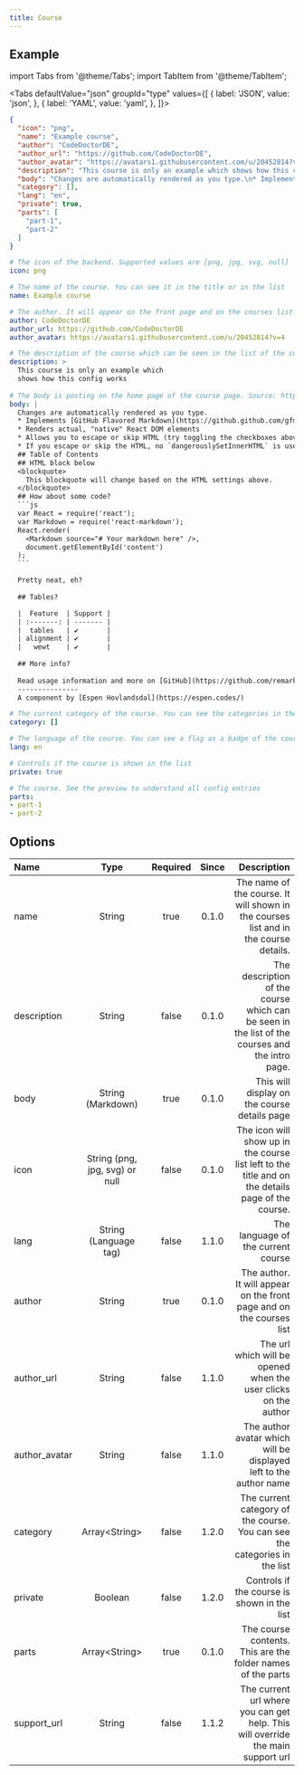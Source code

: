 ```yaml
---
title: Course
---
```


## Example

import Tabs from '@theme/Tabs';
import TabItem from '@theme/TabItem';

<Tabs defaultValue="json" groupId="type" values={[
  { label: 'JSON', value: 'json', },
  { label: 'YAML', value: 'yaml', },
]}>
<TabItem value="json">

````json title="<course>/config.json"
{
  "icon": "png",
  "name": "Example course",
  "author": "CodeDoctorDE",
  "author_url": "https://github.com/CodeDoctorDE",
  "author_avatar": "https://avatars1.githubusercontent.com/u/20452814?v=4",
  "description": "This course is only an example which shows how this config works\n",
  "body": "Changes are automatically rendered as you type.\n* Implements [GitHub Flavored Markdown](https://github.github.com/gfm/)\n* Renders actual, \"native\" React DOM elements\n* Allows you to escape or skip HTML (try toggling the checkboxes above)\n* If you escape or skip the HTML, no `dangerouslySetInnerHTML` is used! Yay!\n## Table of Contents\n## HTML block below\n<blockquote>\n  This blockquote will change based on the HTML settings above.\n</blockquote>\n## How about some code?\n```js\nvar React = require('react');\nvar Markdown = require('react-markdown');\nReact.render(\n  <Markdown source=\"# Your markdown here\" />,\n  document.getElementById('content')\n);\n```\n\nPretty neat, eh?\n\n## Tables?\n\n|  Feature  | Support |\n| :-------: | ------- |\n|  tables   | ✔       |\n| alignment | ✔       |\n|   wewt    | ✔       |\n\n## More info?\n\nRead usage information and more on [GitHub](https://github.com/remarkjs/react-markdown)\n---------------\nA component by [Espen Hovlandsdal](https://espen.codes/)\n",
  "category": [],
  "lang": "en",
  "private": true,
  "parts": [
    "part-1",
    "part-2"
  ]
}
````

</TabItem>
<TabItem value="yaml">

````yaml title="<course>/config.yml"
# The icon of the backend. Supported values are [png, jpg, svg, null]
icon: png

# The name of the course. You can see it in the title or in the list
name: Example course

# The author. It will appear on the front page and on the courses list
author: CodeDoctorDE
author_url: https://github.com/CodeDoctorDE
author_avatar: https://avatars1.githubusercontent.com/u/20452814?v=4

# The description of the course which can be seen in the list of the courses and the intro page.
description: >
  This course is only an example which
  shows how this config works
  
# The body is posting on the home page of the course page. Source: https://remarkjs.github.io/react-markdown/
body: |
  Changes are automatically rendered as you type.
  * Implements [GitHub Flavored Markdown](https://github.github.com/gfm/)
  * Renders actual, "native" React DOM elements
  * Allows you to escape or skip HTML (try toggling the checkboxes above)
  * If you escape or skip the HTML, no `dangerouslySetInnerHTML` is used! Yay!
  ## Table of Contents
  ## HTML block below
  <blockquote>
    This blockquote will change based on the HTML settings above.
  </blockquote>
  ## How about some code?
  ```js
  var React = require('react');
  var Markdown = require('react-markdown');
  React.render(
    <Markdown source="# Your markdown here" />,
    document.getElementById('content')
  );
  ```

  Pretty neat, eh?
 
  ## Tables?

  |  Feature  | Support |
  | :-------: | ------- |
  |  tables   | ✔       |
  | alignment | ✔       |
  |   wewt    | ✔       |
  
  ## More info?
  
  Read usage information and more on [GitHub](https://github.com/remarkjs/react-markdown)
  ---------------
  A component by [Espen Hovlandsdal](https://espen.codes/)

# The current category of the course. You can see the categories in the list
category: []

# The language of the course. You can see a flag as a badge of the course.
lang: en

# Controls if the course is shown in the list
private: true

# The course. See the preview to understand all config entries
parts:
- part-1
- part-2

````

</TabItem>
</Tabs>

## Options

| Name          |              Type              | Required | Since |                                                                                       Description |
| :------------ | :----------------------------: | :------: | :---: | ------------------------------------------------------------------------------------------------: |
| name          |             String             |   true   | 0.1.0 |              The name of the course. It will shown in the courses list and in the course details. |
| description   |             String             |  false   | 0.1.0 |    The description of the course which can be seen in the list of the courses and the intro page. |
| body          |       String (Markdown)        |   true   | 0.1.0 |                                                      This will display on the course details page |
| icon          | String (png, jpg, svg) or null |  false   | 0.1.0 | The icon will show up in the course list left to the title and on the details page of the course. |
| lang          |     String (Language tag)      |  false   | 1.1.0 |                                                                The language of the current course |
| author        |             String             |   true   | 0.1.0 |                              The author. It will appear on the front page and on the courses list |
| author_url    |             String             |  false   | 1.1.0 |                                   The url which will be opened when the user clicks on the author |
| author_avatar |             String             |  false   | 1.1.0 |                                 The author avatar which will be displayed left to the author name |
| category      |         Array<String\>         |  false   | 1.2.0 |                        The current category of the course. You can see the categories in the list |
| private       |            Boolean             |  false   | 1.2.0 |                                                       Controls if the course is shown in the list |
| parts         |         Array<String\>         |   true   | 0.1.0 |                                       The course contents. This are the folder names of the parts |
| support_url   |             String             |  false   | 1.1.2 |                   The current url where you can get help. This will override the main support url |
